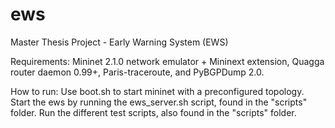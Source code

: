 # ews
Master Thesis Project - Early Warning System (EWS)

Requirements:
Mininet 2.1.0 network emulator + Mininext extension, Quagga router daemon 0.99+, Paris-traceroute, and PyBGPDump 2.0. 

How to run:
Use boot.sh to start mininet with a preconfigured topology. 
Start the ews by running the ews_server.sh script, found in the "scripts" folder. 
Run the different test scripts, also found in the "scripts" folder. 
